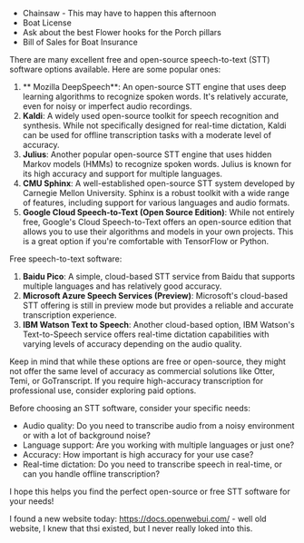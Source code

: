 - Chainsaw - This may have to happen this afternoon
- Boat License 
- Ask about the best Flower hooks for the Porch pillars
- Bill of Sales for Boat Insurance


There are many excellent free and open-source speech-to-text (STT) software options available. Here
are some popular ones:

1. ** Mozilla DeepSpeech**: An open-source STT engine that uses deep learning algorithms to recognize
spoken words. It's relatively accurate, even for noisy or imperfect audio recordings.
2. **Kaldi**: A widely used open-source toolkit for speech recognition and synthesis. While not
specifically designed for real-time dictation, Kaldi can be used for offline transcription tasks with
a moderate level of accuracy.
3. **Julius**: Another popular open-source STT engine that uses hidden Markov models (HMMs) to
recognize spoken words. Julius is known for its high accuracy and support for multiple languages.
4. **CMU Sphinx**: A well-established open-source STT system developed by Carnegie Mellon University.
Sphinx is a robust toolkit with a wide range of features, including support for various languages and
audio formats.
5. **Google Cloud Speech-to-Text (Open Source Edition)**: While not entirely free, Google's Cloud
Speech-to-Text offers an open-source edition that allows you to use their algorithms and models in
your own projects. This is a great option if you're comfortable with TensorFlow or Python.

Free speech-to-text software:

1. **Baidu Pico**: A simple, cloud-based STT service from Baidu that supports multiple languages and
has relatively good accuracy.
2. **Microsoft Azure Speech Services (Preview)**: Microsoft's cloud-based STT offering is still in
preview mode but provides a reliable and accurate transcription experience.
3. **IBM Watson Text to Speech**: Another cloud-based option, IBM Watson's Text-to-Speech service
offers real-time dictation capabilities with varying levels of accuracy depending on the audio
quality.

Keep in mind that while these options are free or open-source, they might not offer the same level of
accuracy as commercial solutions like Otter, Temi, or GoTranscript. If you require high-accuracy
transcription for professional use, consider exploring paid options.

Before choosing an STT software, consider your specific needs:

* Audio quality: Do you need to transcribe audio from a noisy environment or with a lot of background
noise?
* Language support: Are you working with multiple languages or just one?
* Accuracy: How important is high accuracy for your use case?
* Real-time dictation: Do you need to transcribe speech in real-time, or can you handle offline
transcription?

I hope this helps you find the perfect open-source or free STT software for your needs!

I found a new website today:
https://docs.openwebui.com/ - well old website, I knew that thsi existed, but I never really loked into this.


